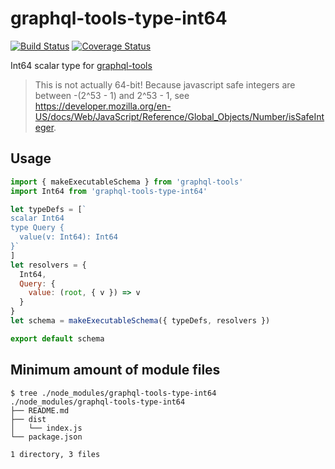 # graphql-tools-type-int64

[![Build Status](https://travis-ci.org/up9cloud/graphql-tools-type-int64.svg?branch=master)](https://travis-ci.org/up9cloud/graphql-tools-type-int64)
[![Coverage Status](https://coveralls.io/repos/github/up9cloud/graphql-tools-type-int64/badge.svg?branch=master)](https://coveralls.io/github/up9cloud/graphql-tools-type-int64?branch=master)

Int64 scalar type for [graphql-tools](https://github.com/apollographql/graphql-tools)

> This is not actually 64-bit!
> Because javascript safe integers are between -(2^53 - 1) and 2^53 - 1,
> see https://developer.mozilla.org/en-US/docs/Web/JavaScript/Reference/Global_Objects/Number/isSafeInteger.

## Usage

```js
import { makeExecutableSchema } from 'graphql-tools'
import Int64 from 'graphql-tools-type-int64'

let typeDefs = [`
scalar Int64
type Query {
  value(v: Int64): Int64
}`
]
let resolvers = {
  Int64,
  Query: {
    value: (root, { v }) => v
  }
}
let schema = makeExecutableSchema({ typeDefs, resolvers })

export default schema
```

## Minimum amount of module files

```console
$ tree ./node_modules/graphql-tools-type-int64
./node_modules/graphql-tools-type-int64
├── README.md
├── dist
│   └── index.js
└── package.json

1 directory, 3 files
```

